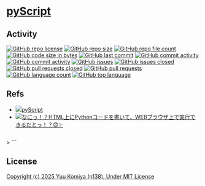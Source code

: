 # [pyScript](https://github.com/n138-kz/pyScript)

## Activity

[![GitHub repo license](https://img.shields.io/github/license/n138-kz/pyScript)](/LICENSE)
[![GitHub repo size](https://img.shields.io/github/repo-size/n138-kz/pyScript)](/../../)
[![GitHub repo file count](https://img.shields.io/github/directory-file-count/n138-kz/pyScript)](/../../)
[![GitHub code size in bytes](https://img.shields.io/github/languages/code-size/n138-kz/pyScript)](/../../)
[![GitHub last commit](https://img.shields.io/github/last-commit/n138-kz/pyScript)](/../../commits)
[![GitHub commit activity](https://img.shields.io/github/commit-activity/w/n138-kz/pyScript)](/../../commits)
[![GitHub commit activity](https://img.shields.io/github/commit-activity/t/n138-kz/pyScript)](/../../commits)
[![GitHub issues](https://img.shields.io/github/issues/n138-kz/pyScript)](/../../issues)
[![GitHub issues closed](https://img.shields.io/github/issues-closed/n138-kz/pyScript)](/../../issues)
[![GitHub pull requests closed](https://img.shields.io/github/issues-pr-closed/n138-kz/pyScript)](/../../pulls)
[![GitHub pull requests](https://img.shields.io/github/issues-pr/n138-kz/pyScript)](/../../pulls)
[![GitHub language count](https://img.shields.io/github/languages/count/n138-kz/pyScript)](/../../)
[![GitHub top language](https://img.shields.io/github/languages/top/n138-kz/pyScript)](/../../)

## Refs

- [![](https://www.google.com/s2/favicons?size=64&domain=https://github.com)pyScript](https://github.com/n138-kz/pyScript/)
- [![](https://www.google.com/s2/favicons?size=64&domain=https://x.com)なにっ！？HTML上にPythonコードを書いて、WEBブラウザ上で実行できるだとっ！？😊✨](https://x.com/miyashin_prg/status/1941992121390731714?s=46&t=YIIdtzsNyDYK5MgxCnarZg)
> ```html
<link rel="stylesheet" href="https://pyscript.net/alpha/pyscript.css" />
<script defer src="https://pyscript.net/alpha/pyscript.js"></script>
> ```

## License

[Copyright (c) 2025 Yuu Komiya (n138), Under MIT License](LICENSE)  

